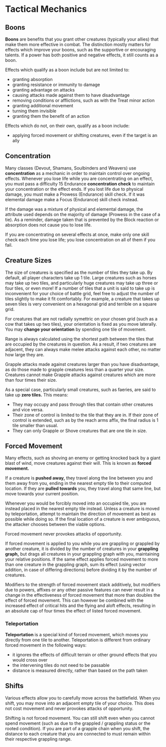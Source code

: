 # Tactical Mechanics

## Boons

**Boons** are benefits that you grant other creatures (typically your allies) that make them more effective in combat. The distinction mostly matters for effects which improve your boons, such as the supportive or encouraging talents. If a power has both positive and negative effects, it still counts as a boon.

Effects which qualify as a boon include but are not limited to:

- granting absorption
- granting resistance or immunity to damage
- granting advantage on attacks
- causing attacks made against them to have disadvantage
- removing conditions or afflictions, such as with the Treat minor action
- granting additional movement
- turning them invisible
- granting them the benefit of an action

Effects which do not, on their own, qualify as a boon include:

- applying forced movement or shifting creatures, even if the target is an ally

## Concentration

Many classes (Devout, Shamans, Soulbinders and Weavers) use **concentration** as a mechanic in order to maintain control over ongoing effects. Whenever you lose life while you are concentrating on an effect, you must pass a difficulty 15 Endurance **concentration check** to maintain your concentration or the effect ends. If you lost life due to physical damage, you must make a Prowess (Endurance) skill check. If it was elemental damage make a Focus (Endurance) skill check instead.

If the damage was a mixture of physical and elemental damage, the attribute used depends on the majority of damage (Prowess in the case of a tie). As a reminder, damage taken that is prevented by the Block reaction or absorption does not cause you to lose life.

If you are concentrating on several effects at once, make only one skill check each time you lose life; you lose concentration on all of them if you fail.

## Creature Sizes

The size of creatures is specified as the number of tiles they take up. By default, all player characters take up 1 tile. Large creatures such as horses may take up two tiles, and particularly huge creatures may take up three or four tiles, or even more! If a number of tiles that a unit is said to take up is inconvenient for your choice of battle grid, feel free to adjust the number of tiles slightly to make it fit comfortably. For example, a creature that takes up seven tiles is very convenient on a hexagonal grid and terrible on a square grid.

For creatures that are not radially symettric on your chosen grid (such as a cow that takes up two tiles), your orientation is fixed as you move laterally. You may **change your orientation** by spending one tile of movement.

Range is always calculated using the shortest path between the tiles that are occupied by the creatures in question. As a result, if two creatures are adjacent, they can always make melee attacks against each other, no matter how large they are.

Grapple attacks made against creatures larger than you have disadvantage, as do those made to grapple creatures less than a quarter your size. Creatures cannot make Grapple attacks against creatures which are more than four times their size.

As a special case, particularly small creatures, such as faeries, are said to take up **zero tiles.** This means:

- They may occupy and pass through tiles that contain other creatures and vice versa.
- Their zone of control is limited to the tile that they are in. If their zone of control is extended, such as by the reach arms affix, the final radius is 1 tile smaller than usual.
- They can only Grapple or Shove creatures that are one tile in size.

## Forced Movement

Many effects, such as shoving an enemy or getting knocked back by a giant blast of wind, move creatures against their will. This is known as **forced movement.**

If a creature is **pushed away,** they travel along the line between you and them away from you, ending in the nearest empty tile to their computed location. If they are **pulled towards** you, they travel along that same line, but move towards your current position.

Whenever you would be forcibly moved into an occupied tile, you are instead placed in the nearest empty tile instead. Unless a creature is moved by teleportation, attempt to maintain the direction of movement as best as possible while doing so. If the final location of a creature is ever ambiguous, the attacker chooses between the viable options.

Forced movement never provokes attacks of opportunity.

If forced movement is applied to you while you are grappling or grappled by another creature, it is divided by the number of creatures in your **grappling graph,** but drags all creatures in your grappling graph with you, maintaining your relative positions. If the same effect applies forced movement to more than one creature in the grappling graph, sum its effect (using vector addition, in case of differing directions) before dividing it by the number of creatures.

Modifiers to the strength of forced movement stack additively, but modifiers due to powers, affixes or any other passive features can never result in a change in the effectiveness of forced movement that more than doubles the effect of forced movement.
This can however be combined with the increased effect of critical hits and the flying and aloft effects, resulting in an absolute cap of four times the effect of listed forced movement.

### Teleportation

**Teleportation** is a special kind of forced movement, which moves you directly from one tile to another. Teleportation is different from ordinary forced movement in the following ways:

- it ignores the effects of difficult terrain or other ground effects that you would cross over
- the intervening tiles do not need to be passable
- distance is measured directly, rather than based on the path taken

## Shifts

Various effects allow you to carefully move across the battlefield. When you shift, you may move into an adjacent empty tile of your choice. This does not cost movement and never provokes attacks of opportunity.

Shifting is not forced movement. You can still shift even when you cannot spend movement (such as due to the grappled / grappling status or the rooted condition). If you are part of a grapple chain when you shift, the distance to each creature that you are connected to must remain within their respective grappling range.
